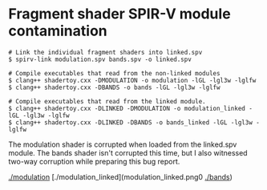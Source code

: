 # Fragment shader SPIR-V module contamination

```
# Link the individual fragment shaders into linked.spv
$ spirv-link modulation.spv bands.spv -o linked.spv

# Compile executables that read from the non-linked modules
$ clang++ shadertoy.cxx -DMODULATION -o modulation -lGL -lgl3w -lglfw
$ clang++ shadertoy.cxx -DBANDS -o bands -lGL -lgl3w -lglfw

# Compile executables that read from the linked module.
$ clang++ shadertoy.cxx -DLINKED -DMODULATION -o modulation_linked -lGL -lgl3w -lglfw
$ clang++ shadertoy.cxx -DLINKED -DBANDS -o bands_linked -lGL -lgl3w -lglfw
```

The modulation shader is corrupted when loaded from the linked.spv module. The bands shader isn't corrupted this time, but I also witnessed two-way corruption while preparing this bug report.

[./modulation](modulation.png)
[./modulation_linked](modulation_linked.png0
[./bands](bands.png))